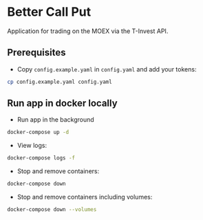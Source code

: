 # Better Call Put
Application for trading on the MOEX via the T-Invest API.
## Prerequisites
* Copy `config.example.yaml` in `config.yaml` and add your tokens:
```bash
cp config.example.yaml config.yaml
```
## Run app in docker locally
* Run app in the background
```bash
docker-compose up -d
```
* View logs:
```bash
docker-compose logs -f
```
* Stop and remove containers:
```bash
docker-compose down
```
* Stop and remove containers including volumes:
```bash
docker-compose down --volumes
```